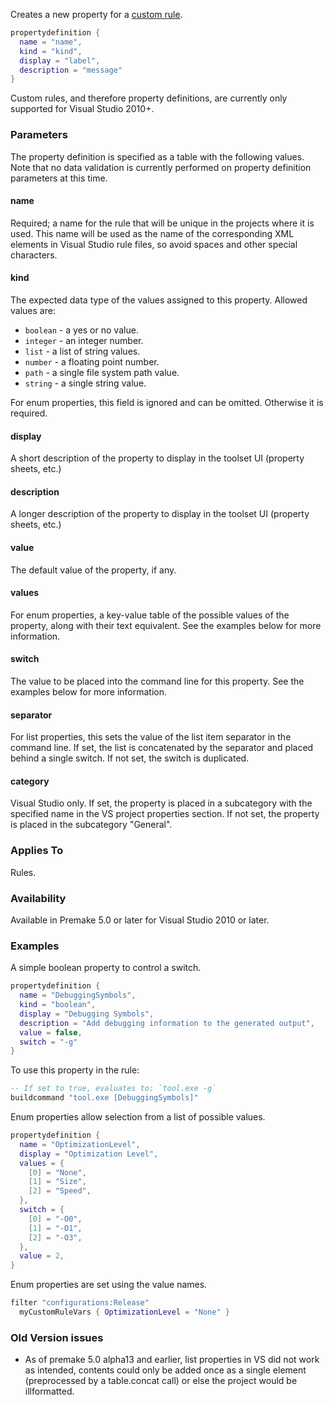 Creates a new property for a [custom rule](Custom-Rules.md).

```lua
propertydefinition {
  name = "name",
  kind = "kind",
  display = "label",
  description = "message"
}
```

Custom rules, and therefore property definitions, are currently only supported for Visual Studio 2010+.

### Parameters ###

The property definition is specified as a table with the following values. Note that no data validation is currently performed on property definition parameters at this time.

#### name ####

Required; a name for the rule that will be unique in the projects where it is used. This name will be used as the name of the corresponding XML elements in Visual Studio rule files, so avoid spaces and other special characters.

#### kind ####
The expected data type of the values assigned to this property. Allowed values are:

* `boolean` - a yes or no value.
* `integer` - an integer number.
* `list` - a list of string values.
* `number` - a floating point number.
* `path` - a single file system path value.
* `string` - a single string value.

For enum properties, this field is ignored and can be omitted. Otherwise it is required.

#### display ####
A short description of the property to display in the toolset UI (property sheets, etc.)

#### description ####
A longer description of the property to display in the toolset UI (property sheets, etc.)

#### value ####
The default value of the property, if any.

#### values ####
For enum properties, a key-value table of the possible values of the property, along with their text equivalent. See the examples below for more information.

#### switch ####
The value to be placed into the command line for this property. See the examples below for more information.

#### separator ####
For list properties, this sets the value of the list item separator in the command line.
If set, the list is concatenated by the separator and placed behind a single switch. If not set, the switch is duplicated.

#### category ####
Visual Studio only.
If set, the property is placed in a subcategory with the specified name in the VS project properties section. If not set, the property is placed in the subcategory "General".


### Applies To ###

Rules.


### Availability ###

Available in Premake 5.0 or later for Visual Studio 2010 or later.


### Examples ###

A simple boolean property to control a switch.

```lua
propertydefinition {
  name = "DebuggingSymbols",
  kind = "boolean",
  display = "Debugging Symbols",
  description = "Add debugging information to the generated output",
  value = false,
  switch = "-g"
}
```

To use this property in the rule:

```lua
-- If set to true, evaluates to: `tool.exe -g`
buildcommand "tool.exe [DebuggingSymbols]"
```

Enum properties allow selection from a list of possible values.

```lua
propertydefinition {
  name = "OptimizationLevel",
  display = "Optimization Level",
  values = {
    [0] = "None",
    [1] = "Size",
    [2] = "Speed",
  },
  switch = {
    [0] = "-O0",
    [1] = "-O1",
    [2] = "-O3",
  },
  value = 2,
}
```

Enum properties are set using the value names.

```lua
filter "configurations:Release"
  myCustomRuleVars { OptimizationLevel = "None" }
```

### Old Version issues ###
- As of premake 5.0 alpha13 and earlier, list properties in VS did not work as intended, contents could only be added once as a single element (preprocessed by a table.concat call) or else the project would be illformatted.